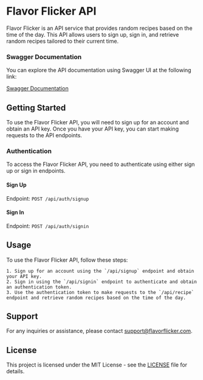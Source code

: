 # Flavor Flicker API

Flavor Flicker is an API service that provides random recipes based on the time of the day. This API allows users to sign up, sign in, and retrieve random recipes tailored to their current time.

### Swagger Documentation

You can explore the API documentation using Swagger UI at the following link:

[Swagger Documentation](/api)

## Getting Started

To use the Flavor Flicker API, you will need to sign up for an account and obtain an API key. Once you have your API key, you can start making requests to the API endpoints.

### Authentication

To access the Flavor Flicker API, you need to authenticate using either sign up or sign in endpoints.

#### Sign Up

Endpoint: `POST /api/auth/signup`

#### Sign In

Endpoint: `POST /api/auth/signin`

## Usage

To use the Flavor Flicker API, follow these steps:

    1. Sign up for an account using the `/api/signup` endpoint and obtain your API key.
    2. Sign in using the `/api/signin` endpoint to authenticate and obtain an authentication token.
    3. Use the authentication token to make requests to the `/api/recipe` endpoint and retrieve random recipes based on the time of the day.

## Support

For any inquiries or assistance, please contact support@flavorflicker.com.

## License

This project is licensed under the MIT License - see the [LICENSE](LICENSE) file for details.
